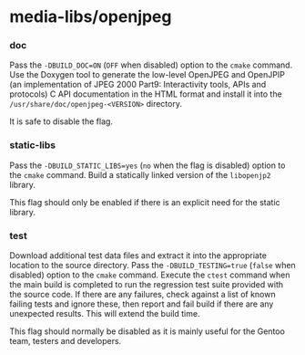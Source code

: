# media-libs/openjpeg

### doc
Pass the `-DBUILD_DOC=ON` (`OFF` when disabled) option to the `cmake` command. Use the Doxygen tool to generate the low-level OpenJPEG and OpenJPIP (an implementation of JPEG 2000 Part9: Interactivity tools, APIs and protocols) C API documentation in the HTML format and install it into the `/usr/share/doc/openjpeg-<VERSION>` directory.

It is safe to disable the flag.

### static-libs
Pass the `-DBUILD_STATIC_LIBS=yes` (`no` when the flag is disabled) option to the `cmake` command. Build a statically linked version of the `libopenjp2` library.

This flag should only be enabled if there is an explicit need for the static library.

### test
Download additional test data files and extract it into the appropriate location to the source directory. Pass the `-DBUILD_TESTING=true` (`false` when disabled) option to the `cmake` command. Execute the `ctest` command when the main build is completed to run the regression test suite provided with the source code. If there are any failures, check against a list of known failing tests and ignore these, then report and fail build if there are any unexpected results. This will extend the build time.

This flag should normally be disabled as it is mainly useful for the Gentoo team, testers and developers.
